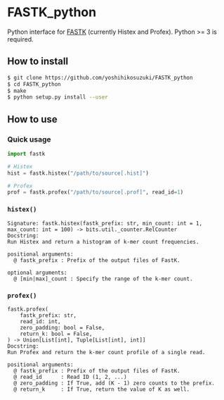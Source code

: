 # FASTK_python

Python interface for [FASTK](https://github.com/thegenemyers/FASTK) (currently Histex and Profex). Python >= 3 is required.

## How to install

```bash
$ git clone https://github.com/yoshihikosuzuki/FASTK_python
$ cd FASTK_python
$ make
$ python setup.py install --user
```

## How to use

### Quick usage

```python
import fastk

# Histex
hist = fastk.histex("/path/to/source[.hist]")

# Profex
prof = fastk.profex("/path/to/source[.prof]", read_id=1)
```

### `histex()`

```
Signature: fastk.histex(fastk_prefix: str, min_count: int = 1, max_count: int = 100) -> bits.util._counter.RelCounter
Docstring:
Run Histex and return a histogram of k-mer count frequencies.

positional arguments:
  @ fastk_prefix : Prefix of the output files of FastK.

optional arguments:
  @ [min|max]_count : Specify the range of the k-mer count.
```

### `profex()`

```
fastk.profex(
    fastk_prefix: str,
    read_id: int,
    zero_padding: bool = False,
    return_k: bool = False,
) -> Union[List[int], Tuple[List[int], int]]
Docstring:
Run Profex and return the k-mer count profile of a single read.

positional arguments:
  @ fastk_prefix : Prefix of the output files of FastK.
  @ read_id      : Read ID (1, 2, ...)
  @ zero_padding : If True, add (K - 1) zero counts to the prefix.
  @ return_k     : If True, return the value of K as well.
```
